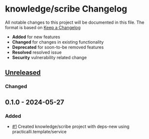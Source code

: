 # knowledge/scribe Changelog

All notable changes to this project will be documented in this file.
The format is based on [Keep a Changelog](https://keepachangelog.com/en/1.0.0/)

* **Added** for new features
* **Changed** for changes in existing functionality
* **Deprecated** for soon-to-be removed features
* **Resolved** resolved issue
* **Security** vulnerability related change

## [Unreleased]

### Changed

## 0.1.0 - 2024-05-27

### Added

* [#1](https://github.com/practicalli/clojure/issues/1) Created knowledge/scribe project with deps-new using practicalli.template/service

[Unreleased]: https://github.com/knowledge/scribe/compare/0.1.1...HEAD
